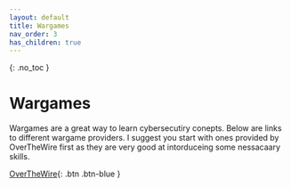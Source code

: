```yaml
---
layout: default
title: Wargames
nav_order: 3
has_children: true
---
```

{: .no_toc }
# Wargames

Wargames are a great way to learn cybersecutiry conepts. Below are links to different wargame providers. I suggest you start with ones provided by OverTheWire first as they are very good at intorduceing some nessacaary skills. 

[OverTheWire](https://twinston-66.github.io/HackThePlanet/Wargames/OverTheWire/){: .btn .btn-blue }
